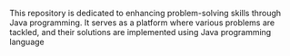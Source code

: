 This repository is dedicated to enhancing problem-solving skills through Java programming. It serves as a platform where various problems are tackled, and their solutions are implemented using Java programming language
